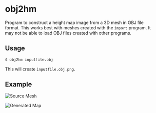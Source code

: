 # obj2hm

Program to construct a height map image from a 3D mesh in OBJ file format. This
works best with meshes created with the `import` program. It may not be able to
load OBJ files created with other programs.

## Usage

~~~sh
$ obj2hm inputfile.obj
~~~

This will create `inputfile.obj.png`.

## Example

![Source Mesh](/source_mesh.jpg?raw=true)

![Generated Map](/generated_map.png?raw=true)
